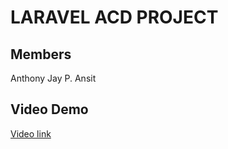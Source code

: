 # LARAVEL ACD PROJECT

## Members

Anthony Jay P. Ansit

## Video Demo

[Video link](https://drive.google.com/file/d/184lVHQr5uvUKRnsloqWIxCBahdsRcwVN/view?usp=sharing)